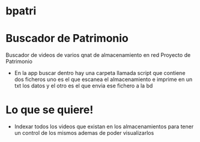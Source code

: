 # bpatri
# Buscador de Patrimonio

Buscador de videos de varios qnat de almacenamiento en red Proyecto de Patrimonio

  - En la app buscar dentro hay una carpeta llamada script que contiene dos ficheros uno es el que escanea el almacenamiento e imprime en un txt los datos y el otro es el que envia ese fichero a la bd

# Lo que se quiere!

  - Indexar todos los videos que existan en los almacenamientos para tener un control de los mismos ademas de poder visualizarlos
